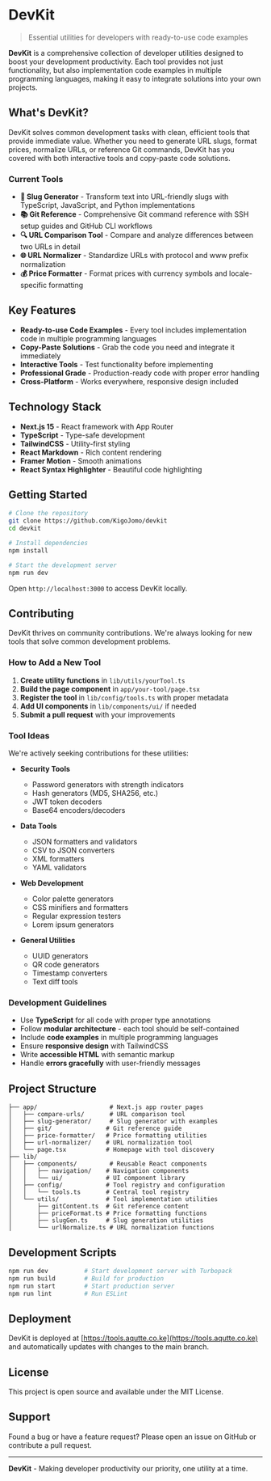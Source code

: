 # DevKit

> Essential utilities for developers with ready-to-use code examples

**DevKit** is a comprehensive collection of developer utilities designed to boost your development productivity. Each tool provides not just functionality, but also implementation code examples in multiple programming languages, making it easy to integrate solutions into your own projects.

## What's DevKit?

DevKit solves common development tasks with clean, efficient tools that provide immediate value. Whether you need to generate URL slugs, format prices, normalize URLs, or reference Git commands, DevKit has you covered with both interactive tools and copy-paste code solutions.

### Current Tools

- **🔗 Slug Generator** - Transform text into URL-friendly slugs with TypeScript, JavaScript, and Python implementations
- **📚 Git Reference** - Comprehensive Git command reference with SSH setup guides and GitHub CLI workflows
- **🔍 URL Comparison Tool** - Compare and analyze differences between two URLs in detail
- **🌐 URL Normalizer** - Standardize URLs with protocol and www prefix normalization
- **💰 Price Formatter** - Format prices with currency symbols and locale-specific formatting

## Key Features

- **Ready-to-use Code Examples** - Every tool includes implementation code in multiple programming languages
- **Copy-Paste Solutions** - Grab the code you need and integrate it immediately
- **Interactive Tools** - Test functionality before implementing
- **Professional Grade** - Production-ready code with proper error handling
- **Cross-Platform** - Works everywhere, responsive design included

## Technology Stack

- **Next.js 15** - React framework with App Router
- **TypeScript** - Type-safe development
- **TailwindCSS** - Utility-first styling
- **React Markdown** - Rich content rendering
- **Framer Motion** - Smooth animations
- **React Syntax Highlighter** - Beautiful code highlighting

## Getting Started

```bash
# Clone the repository
git clone https://github.com/KigoJomo/devkit
cd devkit

# Install dependencies
npm install

# Start the development server
npm run dev
```

Open `http://localhost:3000` to access DevKit locally.

## Contributing

DevKit thrives on community contributions. We're always looking for new tools that solve common development problems.

### How to Add a New Tool

1. **Create utility functions** in `lib/utils/yourTool.ts`
2. **Build the page component** in `app/your-tool/page.tsx`
3. **Register the tool** in `lib/config/tools.ts` with proper metadata
4. **Add UI components** in `lib/components/ui/` if needed
5. **Submit a pull request** with your improvements

### Tool Ideas

We're actively seeking contributions for these utilities:

- **Security Tools**

  - Password generators with strength indicators
  - Hash generators (MD5, SHA256, etc.)
  - JWT token decoders
  - Base64 encoders/decoders

- **Data Tools**

  - JSON formatters and validators
  - CSV to JSON converters
  - XML formatters
  - YAML validators

- **Web Development**

  - Color palette generators
  - CSS minifiers and formatters
  - Regular expression testers
  - Lorem ipsum generators

- **General Utilities**
  - UUID generators
  - QR code generators
  - Timestamp converters
  - Text diff tools

### Development Guidelines

- Use **TypeScript** for all code with proper type annotations
- Follow **modular architecture** - each tool should be self-contained
- Include **code examples** in multiple programming languages
- Ensure **responsive design** with TailwindCSS
- Write **accessible HTML** with semantic markup
- Handle **errors gracefully** with user-friendly messages

## Project Structure

```
├── app/                    # Next.js app router pages
│   ├── compare-urls/       # URL comparison tool
│   ├── slug-generator/     # Slug generator with examples
│   ├── git/               # Git reference guide
│   ├── price-formatter/   # Price formatting utilities
│   ├── url-normalizer/    # URL normalization tool
│   └── page.tsx           # Homepage with tool discovery
├── lib/
│   ├── components/         # Reusable React components
│   │   ├── navigation/    # Navigation components
│   │   └── ui/            # UI component library
│   ├── config/            # Tool registry and configuration
│   │   └── tools.ts       # Central tool registry
│   └── utils/             # Tool implementation utilities
│       ├── gitContent.ts  # Git reference content
│       ├── priceFormat.ts # Price formatting functions
│       ├── slugGen.ts     # Slug generation utilities
│       └── urlNormalize.ts # URL normalization functions
```

## Development Scripts

```bash
npm run dev          # Start development server with Turbopack
npm run build        # Build for production
npm run start        # Start production server
npm run lint         # Run ESLint
```

## Deployment

DevKit is deployed at [https://tools.aqutte.co.ke](https://tools.aqutte.co.ke) and automatically updates with changes to the main branch.

## License

This project is open source and available under the MIT License.

## Support

Found a bug or have a feature request? Please open an issue on GitHub or contribute a pull request.

---

**DevKit** - Making developer productivity our priority, one utility at a time.
